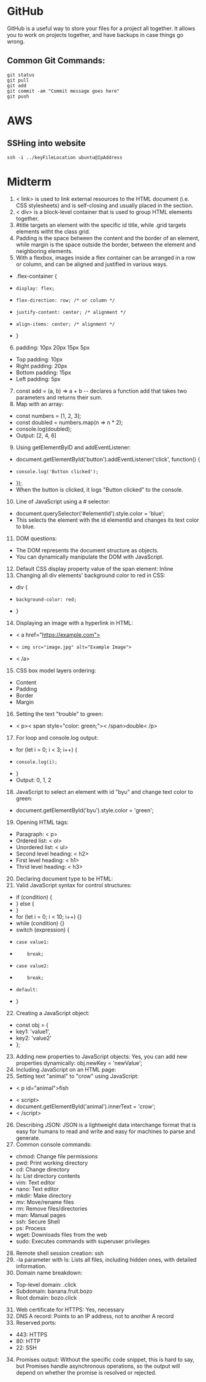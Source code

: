 # GitHub
GitHub is a useful way to store your files for a project all together. It allows you to work on projects together, and have backups in case things go wrong.
## Common Git Commands:
```
git status
git pull
git add
git commit -am "Commit message goes here"
git push
```

# AWS
## SSHing into website
```
ssh -i ../keyFileLocation ubuntu@IpAddress
```

# Midterm
1. < link> is used to link external resources to the HTML document (i.e. CSS stylesheets) and is self-closing and usually placed in the <head> section.
2. < div> is a block-level container that is used to group HTML elements together.
3. #title targets an element with the specific id title, while .grid targets elements witht the class grid.
4. Padding is the space between the content and the border of an element, while margin is the space outside the border, between the element and neighboring elements.
5. With a flexbox, images inside a flex container can be arranged in a row or column, and can be aligned and justified in various ways.
- .flex-container {
-     display: flex;
-     flex-direction: row; /* or column */
-     justify-content: center; /* alignment */
-     align-items: center; /* alignment */
- }
6. padding: 10px 20px 15px 5px
- Top padding: 10px
- Right padding: 20px
- Bottom padding: 15px
- Left padding: 5px
7. const add = (a, b) => a + b -- declares a function add that takes two parameters and returns their sum.
8. Map with an array:
- const numbers = [1, 2, 3];
- const doubled = numbers.map(n => n * 2);
- console.log(doubled);
- Output: [2, 4, 6]
9. Using getElementByID and addEventListener:
- document.getElementById('button').addEventListener('click', function() {
-     console.log('Button clicked');
- });
- When the button is clicked, it logs "Button clicked" to the console.
10. Line of JavaScript using a # selector:
- document.querySelector('#elementId').style.color = 'blue';
- This selects the element with the id elementId and changes its text color to blue.
11. DOM questions:
- The DOM represents the document structure as objects.
- You can dynamically manipulate the DOM with JavaScript.
12. Default CSS display property value of the span element: Inline
13. Changing all div elements' background color to red in CSS:
- div {
-     background-color: red;
- }
14. Displaying an image with a hyperlink in HTML:
- < a href="https://example.com">
-     < img src="image.jpg" alt="Example Image">
- < /a>
15. CSS box model layers ordering:
- Content
- Padding
- Border
- Margin
16. Setting the text "trouble" to green:
- < p>< span style="color: green;">< /span>double< /p>
17. For loop and console.log output:
- for (let i = 0; i < 3; i++) {
-     console.log(i);
- }
- Output: 0, 1, 2
18. JavaScript to select an element with id "byu" and change text color to green:
- document.getElementById('byu').style.color = 'green';
19. Opening HTML tags:
- Paragraph: < p>
- Ordered list: < ol>
- Unordered list: < ul>
- Second level heading: < h2>
- First level heading: < h1>
- Thrid level heading: < h3>
20. Declaring document type to be HTML: <!DOCTYPE html>
21. Valid JavaScript syntax for control structures:
- if (condition) {
- } else {
- }
- for (let i = 0; i < 10; i++) {}
- while (condition) {}
- switch (expression) {
-     case value1:
-         break;
-     case value2:
-         break;
-     default:
- }
22. Creating a JavaScript object:
- const obj = {
-   key1: 'value1',
-   key2: 'value2'
- };
23. Adding new properties to JavaScript objects: Yes, you can add new properties dynamically: obj.newKey = 'newValue';
24. Including JavaScript on an HTML page: <script src="script.js"></script>
25. Setting text "animal" to "crow" using JavaScript:
- < p id="animal">fish</p>
- < script>
-   document.getElementById('animal').innerText = 'crow';
- < /script>
26. Describing JSON: JSON is a lightweight data interchange format that is easy for humans to read and write and easy for machines to parse and generate.
27. Common console commands:
- chmod: Change file permissions
- pwd: Print working directory
- cd: Change directory
- ls: List directory contents
- vim: Text editor
- nano: Text editor
- mkdir: Make directory
- mv: Move/rename files
- rm: Remove files/directories
- man: Manual pages
- ssh: Secure Shell
- ps: Process
- wget: Downloads files from the web
- sudo: Executes commands with superuser privileges
28. Remote shell session creation: ssh
29. -la parameter with ls: Lists all files, including hidden ones, with detailed information.
30. Domain name breakdown:
- Top-level domain: .click
- Subdomain: banana.fruit.bozo
- Root domain: bozo.click
31. Web certificate for HTTPS: Yes, necessary
32. DNS A record: Points to an IP address, not to another A record
33. Reserved ports:
- 443: HTTPS
- 80: HTTP
- 22: SSH
34. Promises output: Without the specific code snippet, this is hard to say, but Promises handle asynchronous operations, so the output will depend on whether the promise is resolved or rejected.
